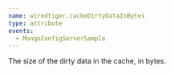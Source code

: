 ```yaml
---
name: wiredtiger.cacheDirtyDataInBytes
type: attribute
events:
  - MongoConfigServerSample
---
```


The size of the dirty data in the cache, in bytes.